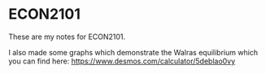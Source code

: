 # ECON2101
These are my notes for ECON2101.

I also made some graphs which demonstrate the Walras equilibrium which you can find here: https://www.desmos.com/calculator/5deblao0vy